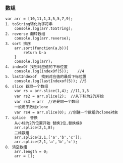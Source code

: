 ### 数组
	var arr = [10,11,1,3,5,5,7,9];
	1. toString转化为字符串
		console.log(arr.toString);
	2. reverse 翻转数组
		console.log(arr.reverse);
	3. sort 排序
		arr.sort(function(a,b)){
			return b-a
		}
		console.log(arr);
	4. indexOf 找到对应值的下标位置
		console.log(indexOf(5)); 	//4
	5. lastIndexof 	找到对应值的最后下标位置
		console.log(lastIndexof(5)); //5
	6. slice 截取一个数组
		var rs = arr.slice(1,4); //11,1,3
		var rs2 = arr.slice(2);  //从下标为2的开始
		var rs3 = arr  //还是同一个数组
		一般用于数组clone
		var rs4 = arr.slice(0); //创建一个数组的clone对象
	7. splice  替换
		从小标为2的位置开始 替换1位,替换成8
		arr.splice(2,1,8);
		二维数组
		arr.splice(2,1,['a','b','c']);
		arr.splice(2,1,'a','b','c');
	8. 清空数组
		arr.length = 0;
		arr = [];

